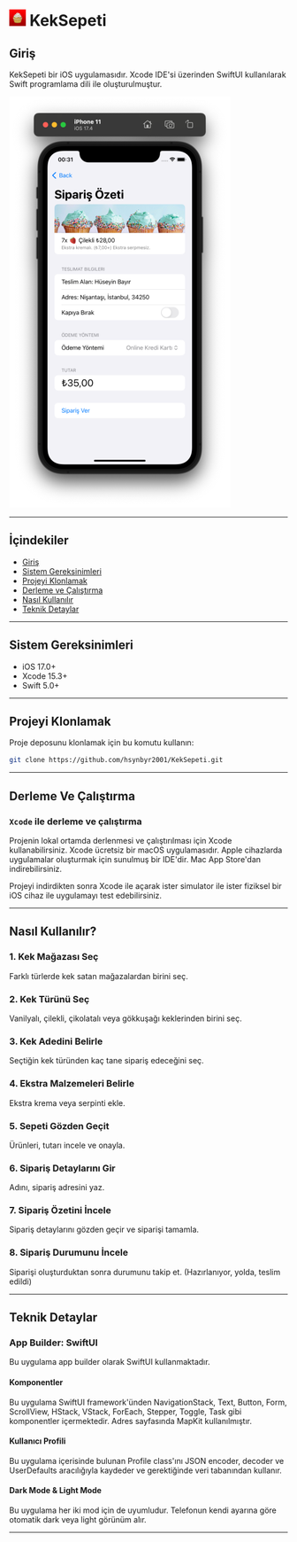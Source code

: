 # ![Logo](./keklogo.png) KekSepeti

## Giriş

KekSepeti bir iOS uygulamasıdır. Xcode IDE'si üzerinden SwiftUI kullanılarak Swift programlama dili ile oluşturulmuştur. 

![Screenshot](./screenshot.png)

---

## İçindekiler
- [Giriş](#giriş)
- [Sistem Gereksinimleri](#sistem-gereksinimleri)
- [Projeyi Klonlamak](#projeyi-klonlamak)
- [Derleme ve Çalıştırma](#derleme-ve-çalıştırma)
- [Nasıl Kullanılır](#nasıl-kullanılır?)
- [Teknik Detaylar](#teknik-detaylar)

---

## Sistem Gereksinimleri
- iOS 17.0+
- Xcode 15.3+
- Swift 5.0+

---

## Projeyi Klonlamak

Proje deposunu klonlamak için bu komutu kullanın:
```bash
git clone https://github.com/hsynbyr2001/KekSepeti.git
```

---

## Derleme Ve Çalıştırma

### `Xcode` ile derleme ve çalıştırma
Projenin lokal ortamda derlenmesi ve çalıştırılması için Xcode kullanabilirsiniz. Xcode ücretsiz bir macOS uygulamasıdır. Apple cihazlarda uygulamalar oluşturmak için sunulmuş bir IDE'dir. Mac App Store'dan indirebilirsiniz.

Projeyi indirdikten sonra Xcode ile açarak ister simulator ile ister fiziksel bir iOS cihaz ile uygulamayı test edebilirsiniz.

---

## Nasıl Kullanılır?

### 1. Kek Mağazası Seç
Farklı türlerde kek satan mağazalardan birini seç. 

### 2. Kek Türünü Seç
Vanilyalı, çilekli, çikolatalı veya gökkuşağı keklerinden birini seç. 

### 3. Kek Adedini Belirle
Seçtiğin kek türünden kaç tane sipariş edeceğini seç.

### 4. Ekstra Malzemeleri Belirle
Ekstra krema veya serpinti ekle.

### 5. Sepeti Gözden Geçit
Ürünleri, tutarı incele ve onayla.

### 6. Sipariş Detaylarını Gir
Adını, sipariş adresini yaz.

### 7. Sipariş Özetini İncele
Sipariş detaylarını gözden geçir ve siparişi tamamla.

### 8. Sipariş Durumunu İncele
Siparişi oluşturduktan sonra durumunu takip et. (Hazırlanıyor, yolda, teslim edildi)

---

## Teknik Detaylar
### App Builder: SwiftUI
Bu uygulama app builder olarak SwiftUI kullanmaktadır.

#### Komponentler
Bu uygulama SwiftUI framework'ünden NavigationStack, Text, Button, Form, ScrollView, HStack, VStack, ForEach, Stepper, Toggle, Task gibi komponentler içermektedir. Adres sayfasında MapKit kullanılmıştır.

#### Kullanıcı Profili
Bu uygulama içerisinde bulunan Profile class'ını JSON encoder, decoder ve UserDefaults aracılığıyla kaydeder ve gerektiğinde veri tabanından kullanır.

#### Dark Mode & Light Mode
Bu uygulama her iki mod için de uyumludur. Telefonun kendi ayarına göre otomatik dark veya light görünüm alır.

---
